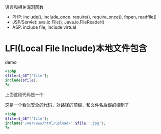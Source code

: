 语言和相关漏洞函数
- PHP: include(), include_once. require(), require_once(), fopen, readfile()
- JSP/Servlet: ava.io.File(), Java.io.FileReader()
- ASP: include file, include virtual

# LFI(Local File Include)本地文件包含
demo
```php
<?php
$file=$_GET['file'];
include($file);
?>
```
上面这段代码是一个


这是一个看似安全的代码，对路径的前缀，和文件名后缀的控制了
```php
<?php
$file=$_GET['file'];
include('/var/www/html/upload/'.$file.'.jpg');
?>
```
